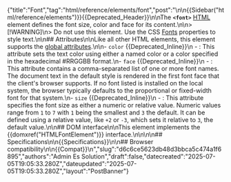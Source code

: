 {"title":"Font","tag":"html/reference/elements/font","post":"\n\n{{Sidebar(\"html/reference/elements\")}}{{Deprecated_Header}}\n\nThe **`<font>`** [HTML](/blog/Web/HTML) element defines the font size, color and face for its content.\n\n> [!WARNING]\n> Do not use this element. Use the CSS [Fonts](/blog/Web/CSS/CSS_fonts) properties to style text.\n\n## Attributes\n\nLike all other HTML elements, this element supports the [global attributes](/blog/Web/HTML/Reference/Global_attributes).\n\n- `color` {{Deprecated_Inline}}\n  - : This attribute sets the text color using either a named color or a color specified in the hexadecimal #RRGGBB format.\n- `face` {{Deprecated_Inline}}\n  - : This attribute contains a comma-separated list of one or more font names. The document text in the default style is rendered in the first font face that the client's browser supports. If no font listed is installed on the local system, the browser typically defaults to the proportional or fixed-width font for that system.\n- `size` {{Deprecated_Inline}}\n  - : This attribute specifies the font size as either a numeric or relative value. Numeric values range from `1` to `7` with `1` being the smallest and `3` the default. It can be defined using a relative value, like `+2` or `-3`, which sets it relative to `3`, the default value.\n\n## DOM interface\n\nThis element implements the {{domxref(\"HTMLFontElement\")}} interface.\n\n<!-- ## Technical summary -->\n\n## Specifications\n\n{{Specifications}}\n\n## Browser compatibility\n\n{{Compat}}\n","slug":"d6c6ce5623db48d3bbca5c474a1f6895","authors":"Admin Es Solution","draft":false,"datecreated":"2025-07-05T19:05:33.280Z","dateupdated":"2025-07-05T19:05:33.280Z","layout":"PostBanner"}